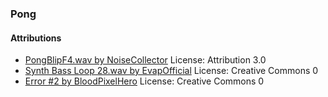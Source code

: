 ### Pong 
 
#### Attributions
- [PongBlipF4.wav by NoiseCollector](https://freesound.org/s/4359/ ) License: Attribution 3.0
- [Synth Bass Loop 28.wav by EvapOfficial](https://freesound.org/s/661104/) License: Creative Commons 0
- [Error  #2 by BloodPixelHero](https://freesound.org/s/572937/) License: Creative Commons 0
